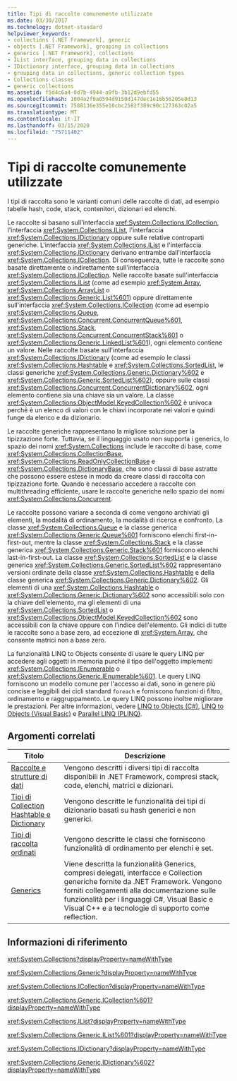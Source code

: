 ```yaml
---
title: Tipi di raccolte comunemente utilizzate
ms.date: 03/30/2017
ms.technology: dotnet-standard
helpviewer_keywords:
- collections [.NET Framework], generic
- objects [.NET Framework], grouping in collections
- generics [.NET Framework], collections
- IList interface, grouping data in collections
- IDictionary interface, grouping data in collections
- grouping data in collections, generic collection types
- Collections classes
- generic collections
ms.assetid: f5d4c6a4-0d7b-4944-a9fb-3b12d9ebfd55
ms.openlocfilehash: 1004a2f9a0594d9150d147dec1e16b56205e0d13
ms.sourcegitcommit: 7588136e355e10cbc2582f389c90c127363c02a5
ms.translationtype: MT
ms.contentlocale: it-IT
ms.lasthandoff: 03/15/2020
ms.locfileid: "75711402"
---
```

# <a name="commonly-used-collection-types"></a>Tipi di raccolte comunemente utilizzate
I tipi di raccolta sono le varianti comuni delle raccolte di dati, ad esempio tabelle hash, code, stack, contenitori, dizionari ed elenchi.  
  
 Le raccolte si basano sull'interfaccia <xref:System.Collections.ICollection>, l'interfaccia <xref:System.Collections.IList>, l'interfaccia <xref:System.Collections.IDictionary> oppure sulle relative controparti generiche. L'interfaccia <xref:System.Collections.IList> e l'interfaccia <xref:System.Collections.IDictionary> derivano entrambe dall'interfaccia <xref:System.Collections.ICollection>. Di conseguenza, tutte le raccolte sono basate direttamente o indirettamente sull'interfaccia <xref:System.Collections.ICollection>. Nelle raccolte basate sull'interfaccia <xref:System.Collections.IList> (come ad esempio <xref:System.Array>, <xref:System.Collections.ArrayList> o <xref:System.Collections.Generic.List%601>) oppure direttamente sull'interfaccia <xref:System.Collections.ICollection> (come ad esempio <xref:System.Collections.Queue>, <xref:System.Collections.Concurrent.ConcurrentQueue%601>, <xref:System.Collections.Stack>, <xref:System.Collections.Concurrent.ConcurrentStack%601> o <xref:System.Collections.Generic.LinkedList%601>), ogni elemento contiene un valore. Nelle raccolte basate sull'interfaccia <xref:System.Collections.IDictionary> (come ad esempio le classi <xref:System.Collections.Hashtable> e <xref:System.Collections.SortedList>, le classi generiche <xref:System.Collections.Generic.Dictionary%602> e <xref:System.Collections.Generic.SortedList%602>), oppure sulle classi <xref:System.Collections.Concurrent.ConcurrentDictionary%602>, ogni elemento contiene sia una chiave sia un valore.  La classe <xref:System.Collections.ObjectModel.KeyedCollection%602> è univoca perché è un elenco di valori con le chiavi incorporate nei valori e quindi funge da elenco e da dizionario.  
  
 Le raccolte generiche rappresentano la migliore soluzione per la tipizzazione forte. Tuttavia, se il linguaggio usato non supporta i generics, lo spazio dei nomi <xref:System.Collections> include le raccolte di base, come <xref:System.Collections.CollectionBase>, <xref:System.Collections.ReadOnlyCollectionBase> e <xref:System.Collections.DictionaryBase>, che sono classi di base astratte che possono essere estese in modo da creare classi di raccolta con tipizzazione forte. Quando è necessario accedere a raccolte con multithreading efficiente, usare le raccolte generiche nello spazio dei nomi <xref:System.Collections.Concurrent>.  
  
 Le raccolte possono variare a seconda di come vengono archiviati gli elementi, la modalità di ordinamento, la modalità di ricerca e confronto. La classe <xref:System.Collections.Queue> e la classe generica <xref:System.Collections.Generic.Queue%601> forniscono elenchi first-in-first-out, mentre la classe <xref:System.Collections.Stack> e la classe generica <xref:System.Collections.Generic.Stack%601> forniscono elenchi last-in-first-out. La classe <xref:System.Collections.SortedList> e la classe generica <xref:System.Collections.Generic.SortedList%602> rappresentano versioni ordinate della classe <xref:System.Collections.Hashtable> e della classe generica <xref:System.Collections.Generic.Dictionary%602>. Gli elementi di una <xref:System.Collections.Hashtable> o <xref:System.Collections.Generic.Dictionary%602> sono accessibili solo con la chiave dell'elemento, ma gli elementi di una <xref:System.Collections.SortedList> o <xref:System.Collections.ObjectModel.KeyedCollection%602> sono accessibili con la chiave oppure con l'indice dell'elemento. Gli indici di tutte le raccolte sono a base zero, ad eccezione di <xref:System.Array>, che consente matrici non a base zero.  
  
 La funzionalità LINQ to Objects consente di usare le query LINQ per accedere agli oggetti in memoria purché il tipo dell'oggetto implementi <xref:System.Collections.IEnumerable> o <xref:System.Collections.Generic.IEnumerable%601>. Le query LINQ forniscono un modello comune per l'accesso ai dati, sono in genere più concise e leggibili dei cicli standard `foreach` e forniscono funzioni di filtro, ordinamento e raggruppamento. Le query LINQ possono inoltre migliorare le prestazioni. Per altre informazioni, vedere [LINQ to Objects (C#)](../../csharp/programming-guide/concepts/linq/linq-to-objects.md), [LINQ to Objects (Visual Basic)](../../visual-basic/programming-guide/concepts/linq/linq-to-objects.md) e [Parallel LINQ (PLINQ)](../../../docs/standard/parallel-programming/parallel-linq-plinq.md).  
  
## <a name="related-topics"></a>Argomenti correlati  
  
|Titolo|Descrizione|  
|-----------|-----------------|  
|[Raccolte e strutture di dati](../../../docs/standard/collections/index.md)|Vengono descritti i diversi tipi di raccolta disponibili in .NET Framework, compresi stack, code, elenchi, matrici e dizionari.|  
|[Tipi di Collection Hashtable e Dictionary](../../../docs/standard/collections/hashtable-and-dictionary-collection-types.md)|Vengono descritte le funzionalità dei tipi di dizionario basati su hash generici e non generici.|  
|[Tipi di raccolta ordinati](../../../docs/standard/collections/sorted-collection-types.md)|Vengono descritte le classi che forniscono funzionalità di ordinamento per elenchi e set.|  
|[Generics](../../../docs/standard/generics/index.md)|Viene descritta la funzionalità Generics, compresi delegati, interfacce e Collection generiche fornite da .NET Framework. Vengono forniti collegamenti alla documentazione sulle funzionalità per i linguaggi C#, Visual Basic e Visual C++ e a tecnologie di supporto come reflection.|  
  
## <a name="reference"></a>Informazioni di riferimento  
 <xref:System.Collections?displayProperty=nameWithType>  
  
 <xref:System.Collections.Generic?displayProperty=nameWithType>  
  
 <xref:System.Collections.ICollection?displayProperty=nameWithType>  
  
 <xref:System.Collections.Generic.ICollection%601?displayProperty=nameWithType>  
  
 <xref:System.Collections.IList?displayProperty=nameWithType>  
  
 <xref:System.Collections.Generic.IList%601?displayProperty=nameWithType>  
  
 <xref:System.Collections.IDictionary?displayProperty=nameWithType>  
  
 <xref:System.Collections.Generic.IDictionary%602?displayProperty=nameWithType>
